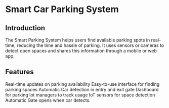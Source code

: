 <h1>Smart Car Parking System</h1>
<h2>Introduction</h2>
The Smart Parking System helps users find available parking spots in real-time, reducing the time and hassle of parking. It uses sensors or cameras to detect open spaces and shares this information through a mobile or web app.

<h2>Features</h2>
Real-time updates on parking availability
Easy-to-use interface for finding parking spaces
Automatic Car detection in entry and exit gate
Dashboard for parking lot managers to track usage
IoT sensors for space detection
Automatic Gate opens when car detects.
